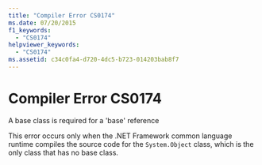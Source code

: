 ```yaml
---
title: "Compiler Error CS0174"
ms.date: 07/20/2015
f1_keywords: 
  - "CS0174"
helpviewer_keywords: 
  - "CS0174"
ms.assetid: c34c0fa4-d720-4dc5-b723-014203bab8f7
---
```

# Compiler Error CS0174
A base class is required for a 'base' reference  
  
 This error occurs only when the .NET Framework common language runtime compiles the source code for the `System.Object` class, which is the only class that has no base class.
